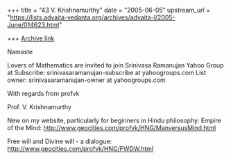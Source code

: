 +++
title = "43 V. Krishnamurthy"
date = "2005-06-05"
upstream_url = "https://lists.advaita-vedanta.org/archives/advaita-l/2005-June/014623.html"

+++
[Archive link](https://lists.advaita-vedanta.org/archives/advaita-l/2005-June/014623.html)

Namaste

Lovers of Mathematics are invited to join Srinivasa
Ramanujan  Yahoo Group at
Subscribe: srinivasaramanujan-subscribe at yahoogroups.com 
List owner: srinivasaramanujan-owner at yahoogroups.com 

With regards from 
profvk


Prof. V. Krishnamurthy

New on my  website, particularly for beginners in Hindu philosophy:
Empire of the Mind:
http://www.geocities.com/profvk/HNG/ManversusMind.html

Free will and Divine will - a dialogue:
http://www.geocities.com/profvk/HNG/FWDW.html

